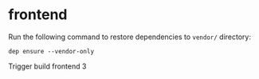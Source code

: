 # frontend

Run the following command to restore dependencies to `vendor/` directory:

    dep ensure --vendor-only
Trigger build frontend 3
